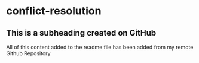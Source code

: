 # conflict-resolution
## This is a subheading created on GitHub

All of this content added to the readme file has been added from my remote Github Repository
